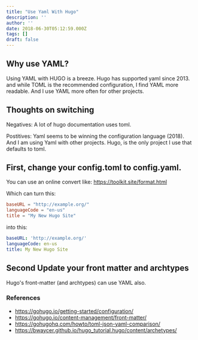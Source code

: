```yaml
---
title: "Use Yaml With Hugo"
description: ''
author: ''
date: 2018-06-30T05:12:59.000Z
tags: []
draft: false
---
```


## Why use YAML?

Using YAML with HUGO is a breeze. Hugo has supported yaml since 2013. and while TOML is the recommended configuration, I find YAML more readable. And I use YAML more often for other projects.

## Thoughts on switching

Negatives: A lot of hugo documentation uses toml.

Postitives: Yaml seems to be winning the configuration language (2018).  And I am using Yaml with other projects.  Hugo, is the only project I use that defaults to toml.

## First, change your config.toml to config.yaml.

You can use an online convert like: https://toolkit.site/format.html

Which can turn this:

```TOML
baseURL = "http://example.org/"
languageCode = "en-us"
title = "My New Hugo Site"
```
into this:

```YAML
baseURL: 'http://example.org/'
languageCode: en-us
title: My New Hugo Site
```

## Second Update your front matter and archtypes

Hugo's front-matter (and archtypes) can use YAML also.


### References

 * https://gohugo.io/getting-started/configuration/
 * https://gohugo.io/content-management/front-matter/
 * https://gohugohq.com/howto/toml-json-yaml-comparison/
 * https://bwaycer.github.io/hugo_tutorial.hugo/content/archetypes/


